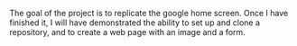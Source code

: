 The goal of the project is to replicate the google home screen. Once I have finished it, I will have demonstrated the ability to set up and clone a repository, and to create a web page with an image and a form.